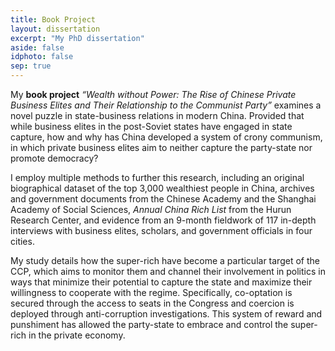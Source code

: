```yaml
---
title: Book Project
layout: dissertation
excerpt: "My PhD dissertation"
aside: false
idphoto: false
sep: true
---
```

My **book project** *“Wealth without Power: The Rise of Chinese Private Business Elites and Their Relationship to the Communist Party”* examines a novel puzzle in state-business relations in modern China. Provided that while business elites in the post-Soviet states have engaged in state capture, how and why has China developed a system of crony communism, in which private business elites aim to neither capture the party-state nor promote democracy? <br/>

I employ multiple methods to further this research, including an original biographical dataset of the top 3,000 wealthiest people in China, archives and government documents from the Chinese Academy and the Shanghai Academy of Social Sciences, *Annual China Rich List* from the Hurun Research Center, and evidence from an 9-month fieldwork of 117 in-depth interviews with business elites, scholars, and government officials in four cities.

My study details how the super-rich have become a particular target of the CCP, which aims to monitor them and channel their involvement in politics in ways that minimize their potential to capture the state and maximize their willingness to cooperate with the regime. Specifically, co-optation is secured through the access to seats in the Congress and coercion is deployed through anti-corruption investigations. This system of reward and punshiment has allowed the party-state to embrace and control the super-rich in the private economy.
